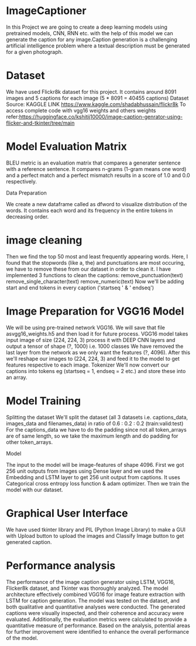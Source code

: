 # ImageCaptioner
In this Project we are going to create a deep learning models using pretrained models, CNN, RNN etc. with the help of this model we can generate the caption for any image.Caption generation is a challenging artificial intelligence problem where a textual description must be generated for a given photograph.

# Dataset

We have used Flickr8k dataset for this project. It contains around 8091 images and 5 captions for each image (5 * 8091 = 40455 captions)
Dataset Source: KAGGLE LINK https://www.kaggle.com/shadabhussain/flickr8k
To access complete code with vgg16 weights and others weights refer:https://huggingface.co/kshitij10000/image-caption-genrator-using-flicker-and-tkinter/tree/main

# Model Evaluation Matrix

BLEU metric is an evaluation matrix that compares a generater sentence with a reference sentence. It compares n-grams (1-gram means one word) and a perfect match and a perfect mismatch results in a score of 1.0 and 0.0 respectively.

Data Preparation

We create a new dataframe called as dfword to visualize distribution of the words. It contains each word and its frequency in the entire tokens in decreasing order.

# image cleaning

Then we find the top 50 most and least frequently appearing words. Here, I found that the stopwords (like a, the) and punctuations are most occuring, we have to remove these from our dataset in order to clean it. I have implemented 3 functions to clean the captions:
remove_punctuation(text)
remove_single_character(text)
remove_numeric(text)
Now we'll be adding start and end tokens in every caption ('startseq ' & ' endseq')

# Image Preparation for VGG16 Model

We will be using pre-trained network VGG16.
We will save that file asvgg16_weights.h5 and then load it for future process.
VGG16 model takes input image of size (224, 224, 3) process it with DEEP CNN layers and output a tensor of shape (?, 1000) i.e. 1000 classes We have removed the last layer from the network as we only want the features (?, 4096).
After this we'll reshape our images to (224, 224, 3) and feed it to the model to get features respective to each image.
Tokenizer We'll now convert our captions into tokens eg (startseq = 1, endseq = 2 etc.) and store these into an array.

# Model Training

Splitting the dataset We'll split the dataset (all 3 datasets i.e. captions_data, images_data and filenames_data) in ratio of 0.6 : 0.2 : 0.2 (train:valid:test) For the captions_data we have to do the padding since not all token_arrays are of same length, so we take the maximum length and do padding for other token_arrays.

Model

The input to the model will be image-features of shape 4096.
First we got 256 unit outputs from images using Dense layer and we used the Embedding and LSTM layer to get 256 unit output from captions.
It uses Categorical cross entropy loss function & adam optimizer.
Then we train the model with our dataset.

# Graphical User Interface

We have used tkinter library and PIL (Python Image Library) to make a GUI with Upload button to upload the images and Classify Image button to get generated caption.

# Performance analysis

The performance of the image caption generator using LSTM, VGG16, Flicker8k dataset, and Tkinter was thoroughly analyzed. The model architecture effectively combined VGG16 for image feature extraction with LSTM for caption generation. The model was tested on the dataset, and both qualitative and quantitative analyses were conducted. The generated captions were visually inspected, and their coherence and accuracy were evaluated. Additionally, the evaluation metrics were calculated to provide a quantitative measure of performance. Based on the analysis, potential areas for further improvement were identified to enhance the overall performance of the model.
